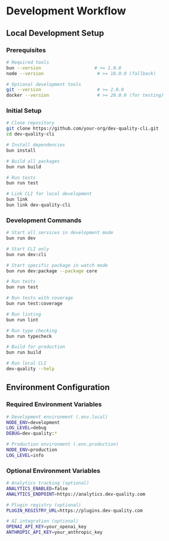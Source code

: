 # Development Workflow

## Local Development Setup

### Prerequisites

```bash
# Required tools
bun --version                    # >= 1.0.0
node --version                    # >= 18.0.0 (fallback)

# Optional development tools
git --version                     # >= 2.0.0
docker --version                  # >= 20.0.0 (for testing)
```

### Initial Setup

```bash
# Clone repository
git clone https://github.com/your-org/dev-quality-cli.git
cd dev-quality-cli

# Install dependencies
bun install

# Build all packages
bun run build

# Run tests
bun run test

# Link CLI for local development
bun link
bun link dev-quality-cli
```

### Development Commands

```bash
# Start all services in development mode
bun run dev

# Start CLI only
bun run dev:cli

# Start specific package in watch mode
bun run dev:package --package core

# Run tests
bun run test

# Run tests with coverage
bun run test:coverage

# Run linting
bun run lint

# Run type checking
bun run typecheck

# Build for production
bun run build

# Run local CLI
dev-quality --help
```

## Environment Configuration

### Required Environment Variables

```bash
# Development environment (.env.local)
NODE_ENV=development
LOG_LEVEL=debug
DEBUG=dev-quality:*

# Production environment (.env.production)
NODE_ENV=production
LOG_LEVEL=info
```

### Optional Environment Variables

```bash
# Analytics tracking (optional)
ANALYTICS_ENABLED=false
ANALYTICS_ENDPOINT=https://analytics.dev-quality.com

# Plugin registry (optional)
PLUGIN_REGISTRY_URL=https://plugins.dev-quality.com

# AI integration (optional)
OPENAI_API_KEY=your_openai_key
ANTHROPIC_API_KEY=your_anthropic_key
```
